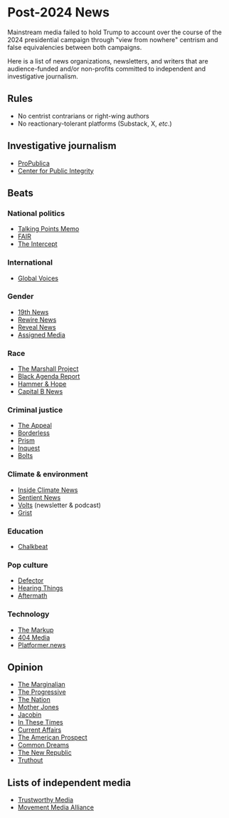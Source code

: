 # Post-2024 News
Mainstream media failed to hold Trump to account over the course of the 2024 presidential campaign through "view from nowhere" centrism and false equivalencies between both campaigns.

Here is a list of news organizations, newsletters, and writers that are audience-funded and/or non-profits committed to independent and investigative journalism.

## Rules
* No centrist contrarians or right-wing authors
* No reactionary-tolerant platforms (Substack, X, *etc*.)

## Investigative journalism
* [ProPublica](https://www.propublica.org/)
* [Center for Public Integrity](https://publicintegrity.org/) 

## Beats

### National politics
* [Talking Points Memo](https://talkingpointsmemo.com/)
* [FAIR](https://fair.org/)
* [The Intercept](https://theintercept.com/)

### International
* [Global Voices](https://globalvoices.org/)

### Gender
* [19th News](https://19thnews.org/)
* [Rewire News](https://rewirenewsgroup.com/)
* [Reveal News](https://revealnews.org/)
* [Assigned Media](https://www.assignedmedia.org/)

### Race
* [The Marshall Project](https://www.themarshallproject.org/)
* [Black Agenda Report](https://www.blackagendareport.com/)
* [Hammer & Hope](https://hammerandhope.org/)
* [Capital B News](https://capitalbnews.org/)

### Criminal justice
* [The Appeal](https://theappeal.org/)
* [Borderless](https://borderlessmag.org/)
* [Prism](https://prismreports.org/)
* [Inquest](https://inquest.org/)
* [Bolts](https://boltsmag.org/)

### Climate & environment
* [Inside Climate News](https://insideclimatenews.org/)
* [Sentient News](https://sentientmedia.org/)
* [Volts](https://www.volts.wtf/) (newsletter & podcast)
* [Grist](https://grist.org/)

### Education
* [Chalkbeat](https://www.chalkbeat.org/)

### Pop culture
* [Defector](https://defector.com/)
* [Hearing Things](https://www.hearingthings.co/)
* [Aftermath](https://aftermath.site/)

### Technology
* [The Markup](https://themarkup.org/)
* [404 Media](https://www.404media.co/)
* [Platformer.news](https://platformer.news/)

## Opinion
* [The Marginalian](https://www.themarginalian.org/)
* [The Progressive](https://progressive.org/)
* [The Nation](https://www.thenation.com/)
* [Mother Jones](https://www.motherjones.com/)
* [Jacobin](https://jacobinmag.com/)
* [In These Times](http://inthesetimes.com/)
* [Current Affairs](https://www.currentaffairs.org/)
* [The American Prospect](https://prospect.org/)
* [Common Dreams](https://www.commondreams.org/)
* [The New Republic](https://newrepublic.com/)
* [Truthout](https://truthout.org/)

## Lists of independent media
* [Trustworthy Media](https://www.trustworthymedia.org/list-of-independent-media/)
* [Movement Media Alliance](https://movement-media.org/)
